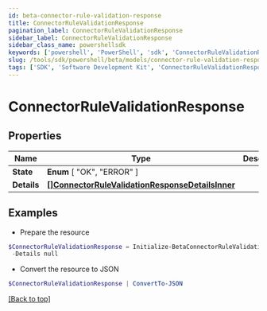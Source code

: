 ```yaml
---
id: beta-connector-rule-validation-response
title: ConnectorRuleValidationResponse
pagination_label: ConnectorRuleValidationResponse
sidebar_label: ConnectorRuleValidationResponse
sidebar_class_name: powershellsdk
keywords: ['powershell', 'PowerShell', 'sdk', 'ConnectorRuleValidationResponse', 'BetaConnectorRuleValidationResponse'] 
slug: /tools/sdk/powershell/beta/models/connector-rule-validation-response
tags: ['SDK', 'Software Development Kit', 'ConnectorRuleValidationResponse', 'BetaConnectorRuleValidationResponse']
---
```



# ConnectorRuleValidationResponse

## Properties

Name | Type | Description | Notes
------------ | ------------- | ------------- | -------------
**State** |  **Enum** [  "OK",    "ERROR" ] |  | [required]
**Details** | [**[]ConnectorRuleValidationResponseDetailsInner**](connector-rule-validation-response-details-inner) |  | [required]

## Examples

- Prepare the resource
```powershell
$ConnectorRuleValidationResponse = Initialize-BetaConnectorRuleValidationResponse  -State ERROR `
 -Details null
```

- Convert the resource to JSON
```powershell
$ConnectorRuleValidationResponse | ConvertTo-JSON
```


[[Back to top]](#) 

